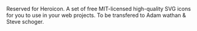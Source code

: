 Reserved for Heroicon.
A set of free MIT-licensed high-quality SVG icons for you to use in your web projects.
To be transfered to Adam wathan & Steve schoger.
